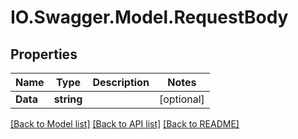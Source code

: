 # IO.Swagger.Model.RequestBody
## Properties

Name | Type | Description | Notes
------------ | ------------- | ------------- | -------------
**Data** | **string** |  | [optional] 

[[Back to Model list]](../README.md#documentation-for-models) [[Back to API list]](../README.md#documentation-for-api-endpoints) [[Back to README]](../README.md)

